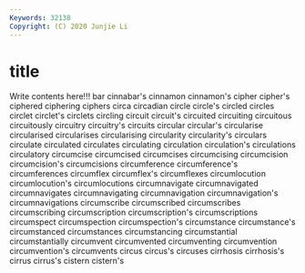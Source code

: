 ```yaml
---
Keywords: 32138
Copyright: (C) 2020 Junjie Li
---
```


# title

Write contents here!!!
bar 
cinnabar's 
cinnamon 
cinnamon's 
cipher
cipher's 
ciphered 
ciphering 
ciphers 
circa 
circadian 
circle 
circle's 
circled 
circles
circlet 
circlet's 
circlets 
circling 
circuit 
circuit's 
circuited 
circuiting 
circuitous 
circuitously
circuitry 
circuitry's 
circuits 
circular 
circular's 
circularise 
circularised 
circularises 
circularising 
circularity
circularity's 
circulars 
circulate 
circulated 
circulates 
circulating 
circulation 
circulation's 
circulations 
circulatory
circumcise 
circumcised 
circumcises 
circumcising 
circumcision 
circumcision's 
circumcisions 
circumference 
circumference's 
circumferences
circumflex 
circumflex's 
circumflexes 
circumlocution 
circumlocution's 
circumlocutions 
circumnavigate 
circumnavigated 
circumnavigates 
circumnavigating
circumnavigation 
circumnavigation's 
circumnavigations 
circumscribe 
circumscribed 
circumscribes 
circumscribing 
circumscription 
circumscription's 
circumscriptions
circumspect 
circumspection 
circumspection's 
circumstance 
circumstance's 
circumstanced 
circumstances 
circumstancing 
circumstantial 
circumstantially
circumvent 
circumvented 
circumventing 
circumvention 
circumvention's 
circumvents 
circus 
circus's 
circuses 
cirrhosis
cirrhosis's 
cirrus 
cirrus's 
cistern 
cistern's 
